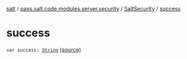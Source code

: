[salt](../../index.md) / [pass.salt.code.modules.server.security](../index.md) / [SaltSecurity](index.md) / [success](./success.md)

# success

`var success: `[`String`](https://kotlinlang.org/api/latest/jvm/stdlib/kotlin/-string/index.html) [(source)](https://github.com/kurbaniec-tgm/salt/tree/master/code/modules/server/security/SaltSecurity.kt#L23)